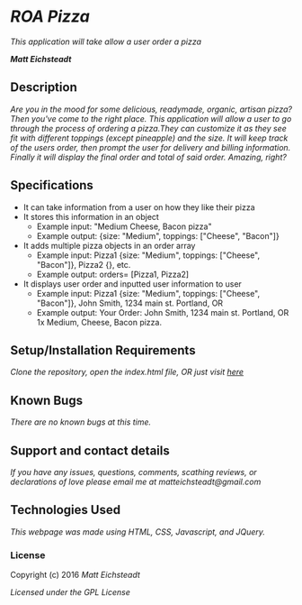 # _ROA Pizza_

_This application will take allow a user order a pizza_

_**Matt Eichsteadt**_

## Description

_Are you in the mood for some delicious, readymade, organic, artisan pizza? Then you've come to the right place. This application will allow a user to go through the process of ordering a pizza.They can customize it as they see fit with different toppings (except pineapple) and the size. It will keep track of the users order, then prompt the user for delivery and billing information. Finally it will display the final order and total of said order. Amazing, right?_

## Specifications

* It can take information from a user on how they like their pizza
* It stores this information in an object
  * Example input: "Medium Cheese, Bacon pizza"
  * Example output: {size: "Medium", toppings: ["Cheese", "Bacon"]}
* It adds multiple pizza objects in an order array
  * Example input: Pizza1 {size: "Medium", toppings: ["Cheese", "Bacon"]}, Pizza2 {}, etc.
  * Example output: orders= [Pizza1, Pizza2]
* It displays user order and inputted user information to user
  * Example input: Pizza1 {size: "Medium", toppings: ["Cheese", "Bacon"]}, John Smith, 1234 main st. Portland, OR
  * Example output: Your Order: John Smith, 1234 main st. Portland, OR 1x Medium, Cheese, Bacon pizza.


## Setup/Installation Requirements

_Clone the repository,_
_open the index.html file,_
_OR_
_just visit [here](https://meichsteadt.github.io/pizzaPlace)_

## Known Bugs

_There are no known bugs at this time._

## Support and contact details

_If you have any issues, questions, comments, scathing reviews, or declarations of love please email me at matteichsteadt@gmail.com_

## Technologies Used

_This webpage was made using HTML, CSS, Javascript, and JQuery._

### License

Copyright (c) 2016 _Matt Eichsteadt_

*Licensed under the GPL License*
